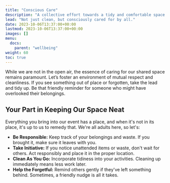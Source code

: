 ```yaml
---
title: "Conscious Care"
description: "A collective effort towards a tidy and comfortable space."
lead: "Not just clean, but consciously cared for by all."
date: 2023-10-06T13:37:00+00:00
lastmod: 2023-10-06T13:37:00+00:00
images: []
menu: 
  docs:
    parent: "wellbeing"
weight: 60
toc: true
---
```


While we are not in the open air, the essence of caring for our shared space remains paramount. Let’s foster an environment of mutual respect and cleanliness. If you see something out of place or forgotten, take the lead and tidy up. Be that friendly reminder for someone who might have overlooked their belongings.

## Your Part in Keeping Our Space Neat

Everything you bring into our event has a place, and when it's not in its place, it's up to us to remedy that. We're all adults here, so let's:

- **Be Responsible:** Keep track of your belongings and waste. If you brought it, make sure it leaves with you.
- **Take Initiative:** If you notice unattended items or waste, don't wait for others. Act responsibly and place it in the proper location.
- **Clean As You Go:** Incorporate tidiness into your activities. Cleaning up immediately means less work later.
- **Help the Forgetful:** Remind others gently if they've left something behind. Sometimes, a friendly nudge is all it takes.


